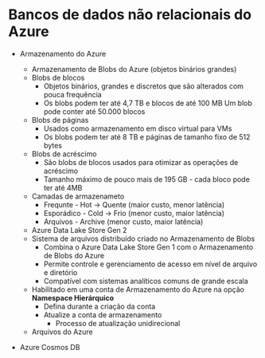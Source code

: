 # Bancos de dados não relacionais do Azure
- Armazenamento do Azure
   - Armazenamento de Blobs do Azure (objetos binários grandes)
    - Blobs de blocos
      - Objetos binários, grandes e discretos que são alterados com pouca frequência
      - Os blobs podem ter até 4,7 TB e blocos de até 100 MB Um blob pode conter até 50.000 blocos
    - Blobs de páginas
      - Usados como armazenamento em disco virtual para VMs
      - Os blobs podem ter até 8 TB e páginas de tamanho fixo de 512 bytes
    - Blobs de acréscimo
      - São blobs de blocos usados para otimizar as operações de acréscimo
      - Tamanho máximo de pouco mais de 195 GB - cada bloco pode ter até 4MB
    - Camadas de armazenameto
      - Frequnte - Hot -> Quente (maior custo, menor latência)
      - Esporádico - Cold -> Frio (menor custo, maior latência)
      - Arquivos - Archive (menor custo, maior latência)
   - Azure Data Lake Store Gen 2
    - Sistema de arquivos distribuído criado no Armazenamento de Blobs
      - Combina o Azure Data Lake Store Gen 1 com o Armazenamento de Blobs do Azure
      - Permite controle e gerenciamento de acesso em nível de arquivo e diretório
      - Compatível com sistemas analíticos comuns de grande escala
    - Habilitado em uma conta de Armazenamento do Azure na opção <b>Namespace Hierárquico</b>
      - Defina durante a criação da conta
      - Atualize a conta de armazenamento
        - Processo de atualização unidirecional
   - Arquivos do Azure

- Azure Cosmos DB
